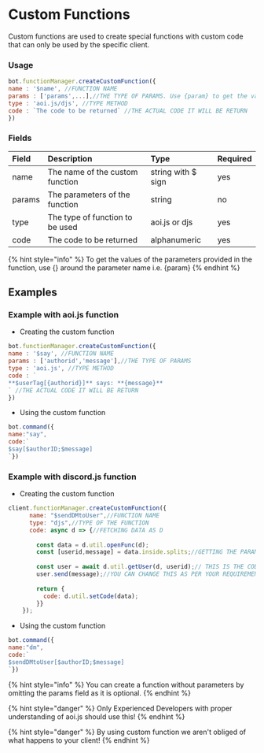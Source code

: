 # Custom Functions

Custom functions are used to create special functions with custom code that can only be used by the specific client.

### Usage
```javascript
bot.functionManager.createCustomFunction({
name : '$name', //FUNCTION NAME 
params : ['params',...],//THE TYPE OF PARAMS. Use {param} to get the values of the parameters.
type : 'aoi.js/djs', //TYPE METHOD
code : `The code to be returned` //THE ACTUAL CODE IT WILL BE RETURN
})
```

### Fields
| Field | Description | Type | Required |
| :--- | :--- | :--- | :--- |
| name | The name of the custom function | string with $ sign | yes |
| params | The parameters of the function | string | no |
| type | The type of function to be used | aoi.js or djs | yes |
| code | The code to be returned | alphanumeric | yes |

{% hint style="info" %} To get the values of the parameters provided in the function, use {} around the parameter name i.e. {param}  {% endhint %}

## Examples

### Example with aoi.js function

- Creating the custom function

```javascript
bot.functionManager.createCustomFunction({
name : '$say', //FUNCTION NAME 
params : ['authorid','message'],//THE TYPE OF PARAMS
type : 'aoi.js', //TYPE METHOD
code : ` 
**$userTag[{authorid}]** says: **{message}**
` //THE ACTUAL CODE IT WILL BE RETURN
})
```

- Using the custom function

```javascript
bot.command({
name:"say",
code:`
$say[$authorID;$message]
`})
```


### Example with discord.js function

- Creating the custom function

```javascript
client.functionManager.createCustomFunction({
      name: "$sendDMtoUser",//FUNCTION NAME
      type: "djs",//TYPE OF THE FUNCTION
      code: async d => {//FETCHING DATA AS D
        
        const data = d.util.openFunc(d);
        const [userid,message] = data.inside.splits;//GETTING THE PARAMETERS
        
        const user = await d.util.getUser(d, userid);// THIS IS THE CODE INSIDE
        user.send(message);//YOU CAN CHANGE THIS AS PER YOUR REQUIREMENTS
        
        return {
          code: d.util.setCode(data);
        }}
    });
```

- Using the custom function

```javascript
bot.command({
name:"dm",
code:`
$sendDMtoUser[$authorID;$message]
`})
```

{% hint style="info" %} You can create a function without parameters by omitting the params field as it is optional. {% endhint %}

{% hint style="danger" %} Only Experienced Developers with proper understanding of aoi.js should use this! {% endhint %}

{% hint style="danger" %} By using custom function we aren't obliged of what happens to your client! {% endhint %}
